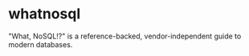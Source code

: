 whatnosql
=========

"What, NoSQL!?" is a reference-backed, vendor-independent guide to modern databases.
